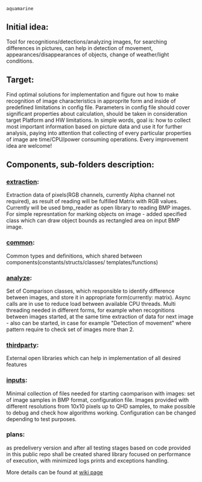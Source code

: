 ` aquamarine `

## Initial idea:

Tool for recognitions/detections/analyzing images, for searching differences in pictures, 
can help in detection of movement, appearances/disappearances of objects, change of weather/light 
conditions.

## Target: 
Find optimal solutions for implementation and figure out how to make recognition of image
characteristics in approprite form and inside of predefined limitations in config file. Parameters
in config file should cover significant properties about calculation, should be taken in consideration
target Platform and HW limitations. In simple words, goal is: how to collect most important
information based on picture data and use it for further analysis, paying into attention that
collecting of every particular properties of image are time/CPU/power consuming operations. Every
improvement idea are welcome!

## Components, sub-folders description:

### [extraction](https://github.com/MaksymT17/aquamarine/tree/master/extraction):
Extraction data of pixels(RGB channels, currently Alpha channel not required), as result of 
reading will be fulfilled Matrix with RGB values. Currently will be used bmp_reader as open 
library to reading BMP images. For simple represntation for marking objects on image - added specified
class which can draw object bounds as rectangled area on input BMP image.

### [common](https://github.com/MaksymT17/aquamarine/tree/master/common):
Common types and definitions, which shared between components(constants/structs/classes/
templates/functions)

### [analyze](https://github.com/MaksymT17/aquamarine/tree/master/analyze):
Set of Comparison classes, which responsible to identify difference between images, and store
it in appropriate form(currently: matrix). 
Async calls are in use to reduce load between available CPU threads. Multi threading needed in
different forms, for example when recognitions between images started, at the same time extraction
of data for next image - also can be started, in case for example "Detection of movement" where
pattern require to check set of images more than 2.

### [thirdparty](https://github.com/MaksymT17/aquamarine/tree/master/thirdparty):
External open libraries which can help in implementation of all desired features

### [inputs](https://github.com/MaksymT17/aquamarine/tree/master/inputs):
Minimal collection of files needed for starting caomparison with images: set of image samples in
BMP format, configuration file. Images provided with different resolutions from 10x10 pixels up
to QHD samples, to make possible to debug and check how algorithms working. Configuration can be
changed depending to test purposes.

### plans:
as predelivery version and after all testing stages based on code provided in this public repo
shall be created shared library focused on performance of execution, with minimized logs prints
and exceptions handling.

More details can be found at [wiki page](https://github.com/MaksymT17/aquamarine/wiki)
